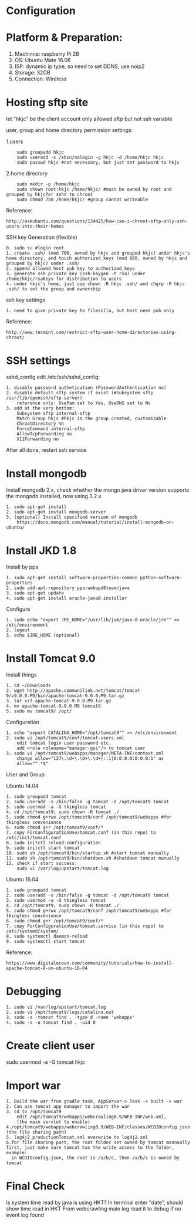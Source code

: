 # Configuration

Platform & Preparation:
====
1. Machinne: raspberry Pi 2B
2. OS: Ubuntu Mate 16.06
3. ISP: dynamic ip type, so need to set DDNS, use noip2
4. Storage: 32GB
5. Connection: Wireless

Hosting sftp site
====
let "hkjc" be the client account only allowed sftp but not ssh variable

user, group and home directory permission settings:

   1.users
   
		sudo groupadd hkjc
		sudo useradd -s /sbin/nologin -g hkjc -d /home/hkjc hkjc
		sudo passwd hkjc #not necessary, but just set password to hkjc
		
   2.home directory
	
		sudo mkdir -p /home/hkjc
		sudo chown root:hkjc /home/hkjc/ #must be owned by root and grouped by hkjcfor sshd to chroot
		sudo chmod 750 /home/hkjc/ #group cannot writeable
		
Reference:
		
    http://askubuntu.com/questions/134425/how-can-i-chroot-sftp-only-ssh-users-into-their-homes

SSH key Generation (flexible)

	0. sudo su #login root
	1. create .ssh/ (mod 700, owned by hkjc and grouped hkjc) under hkjc's home directory, and touch authorized_keys (mod 600, owned by hkjc and grouped by hkjc) under .ssh/
	2. append allowed host pub key to authorized_keys
	3. generate ssh private key (ssh-keygen -t rsa) under /home/hkjc/rsaKeys for distribution to users
	4. under hkjc's home, just use chown -R hkjc .ssh/ and chgrp -R hkjc .ssh/ to set the group and ownership
ssh key settings

	1. need to give private key to filezilla, but host need pub only
	
Reference:

    http://www.tecmint.com/restrict-sftp-user-home-directories-using-chroot/

SSH settings
====
sshd_config
edit /etc/ssh/sshd_config:
	
	1. disable password authetication (PasswordAuthentication no)
	2. disable default sftp system if exist (#Subsystem sftp /usr/lib/openssh/sftp-server)
		reference only: UsePam set to Yes, UseDNS set to No
	3. add at the very bottom:
		Subsystem sftp internal-sftp
		Match Group hkjc #hkjc is the group created, customizable
		ChrootDirectory %h
		ForceCommand internal-sftp
		AllowTcpForwarding no
		X11Forwarding no

After all done, restart ssh service

Install mongodb
====
Install mongodb 2.x, check whether the mongo java driver version supports the mongodb installed, now using 3.2.x
	
	1. sudo apt-get install
	2. sudo apt-get install mongodb-server
	3. (optional) Install specified version of mongodb
		https://docs.mongodb.com/manual/tutorial/install-mongodb-on-ubuntu/

Install JKD 1.8
===============
Install by ppa

	1. sudo apt-get install software-properties-common python-software-properties
	2. sudo add-apt-repository ppa:webupd8team/java
	3. sudo apt-get update
	4. sudo apt-get install oracle-java8-installer
Configure

	1. sudo echo "export JRE_HOME="/usr/lib/jvm/java-8-oracle/jre"" >> /etc/environment
	2. logout
	3. echo $JRE_HOME (optional)

Install Tomcat 9.0
====
Install things

	1. cd ~/Downloads
	2. wget http://apache.communilink.net/tomcat/tomcat-9/v9.0.0.M9/bin/apache-tomcat-9.0.0.M9.tar.gz
	3. tar xzf apache-tomcat-9.0.0.M9.tar.gz 
	4. mv apache-tomcat-9.0.0.M9 tomcat9
	5. sudo mv tomcat9/ /opt/
	
Configuration

	1. echo "export CATALINA_HOME="/opt/tomcat9"" >> /etc/environment
	2. sudo vi /opt/tomcat9/conf/tomcat-users.xml 
		edit tomcat login user password etc.
		add <role rolename="manager-gui"/> to tomcat user
	3. sudo vi /opt/tomcat9/webapps/manager/META-INF/context.xml
		change allow="127\.\d+\.\d+\.\d+|::1|0:0:0:0:0:0:0:1" as
		allow="^.*$"
User and Group

Ubuntu 14.04

	1. sudo groupadd tomcat
	2. sudo useradd -s /bin/false -g tomcat -d /opt/tomcat9 tomcat
	3. sudo usermod -a -G tkingless tomcat
	4. cd /opt/tomcat9; sudo chown -R tomcat ./
	5. sudo chmod g+rwx /opt/tomcat9/conf /opt/tomcat9/webapps #for tkingless convenience
	6. sudo chmod g+r /opt/tomcat9/conf/*
	7. copy ForConfigurationUse/tomcat.conf (in this repo) to /etc/init/tomcat.conf
 	8. sudo initctl reload-configuration
 	9. sudo initctl start tomcat
	10. sudo sh /opt/tomcat9/bin/startup.sh #start tomcat manually
	11. sudo sh /opt/tomcat9/bin/shutdown.sh #shutdown tomcat manually
	12. check if start success:
 		sudo vi /var/log/upstart/tomcat.log

 Ubuntu 16.04

	1. sudo groupadd tomcat
	2. sudo useradd -s /bin/false -g tomcat -d /opt/tomcat9 tomcat
	3. sudo usermod -a -G tkingless tomcat
	4. cd /opt/tomcat9; sudo chown -R tomcat ./
	5. sudo chmod g+rwx /opt/tomcat9/conf /opt/tomcat9/webapps #for tkingless convenience
	6. sudo chmod g+r /opt/tomcat9/conf/*
	7. copy ForConfigurationUse/tomcat.service (in this repo) to /etc/systemd/system/
 	8. sudo systemctl daemon-reload
 	9. sudo systemctl start tomcat

Reference:

	https://www.digitalocean.com/community/tutorials/how-to-install-apache-tomcat-8-on-ubuntu-16-04

Debugging
====
	1. sudo vi /var/log/upstart/tomcat.log 
	2. sudo vi /opt/tomcat9/logs/catalina.out
	3. sudo -s -tomcat find . -type d -name 'webapps'
	4. sudo -s -u tomcat find . -uid 0

Create client user
====
sudo usermod -a -G tomcat hkjc


Import war
==========

    1. Build the war from gradle task, AppServer-> Task -> built -> war
    2. Can use tomcat app manager to import the war
    3. cd to /opt/tomcat9
        edit /opt/tomcat9/webapps/webcrawling0.9/WEB-INF/web.xml,
	    (the main servlet to enable)
	4./opt/tomcat9/webapps/webcrawling0.9/WEB-INF/classes/WCDIOconfig.json
	(the file sharing path)
    5. log4j2_productionTomcat.xml overwrite to log4j2.xml
    6.for file sharing part, the root folder set owned by tomcat mannually first, just make sure tomcat has the write access to the folder, example:
      in WCDIOconfig.json, the root is /a/b/c, then /a/b/c is owned by tomcat


**Final Check**
====
Is system time read by java is using HKT?
In terminal enter "date", should show time read in HKT
From webcrawling main log read it to debug if no event log found






